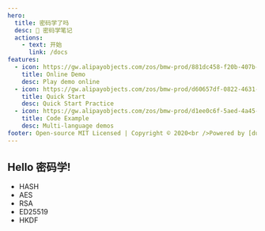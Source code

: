 ```yaml
---
hero:
  title: 密码学了吗
  desc: 📒 密码学笔记
  actions:
    - text: 开始
      link: /docs
features:
  - icon: https://gw.alipayobjects.com/zos/bmw-prod/881dc458-f20b-407b-947a-95104b5ec82b/k79dm8ih_w144_h144.png
    title: Online Demo
    desc: Play demo online
  - icon: https://gw.alipayobjects.com/zos/bmw-prod/d60657df-0822-4631-9d7c-e7a869c2f21c/k79dmz3q_w126_h126.png
    title: Quick Start
    desc: Quick Start Practice
  - icon: https://gw.alipayobjects.com/zos/bmw-prod/d1ee0c6f-5aed-4a45-a507-339a4bfe076c/k7bjsocq_w144_h144.png
    title: Code Example
    desc: Multi-language demos
footer: Open-source MIT Licensed | Copyright © 2020<br />Powered by [dumi](https://d.umijs.org)
---
```


## Hello 密码学!

- HASH
- AES
- RSA
- ED25519
- HKDF
